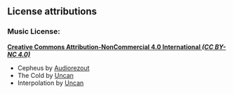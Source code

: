 ## License attributions


### Music License:
[**Creative Commons Attribution-NonCommercial 4.0 International _(CC BY-NC 4.0)_**](https://creativecommons.org/licenses/by-nc/4.0/)
 * Cepheus          by [Audiorezout](https://freemusicarchive.org/music/audiorezout/ )
 * The Cold         by [Uncan](https://freemusicarchive.org/music/Uncanny/Third/The_Cold/ )
 * Interpolation    by [Uncan](https://freemusicarchive.org/music/Uncanny/Third/Interpolation/ )
